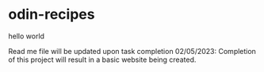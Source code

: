 # odin-recipes
hello world

Read me file will be updated upon task completion
02/05/2023:
Completion of this project will result in a basic website being created.
